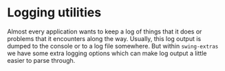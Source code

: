 # Logging utilities

Almost every application wants to keep a log of things that it does or problems that it encounters
along the way. Usually, this log output is dumped to the console or to a log file somewhere.
But within `swing-extras` we have some extra logging options which can make log output
a little easier to parse through.

